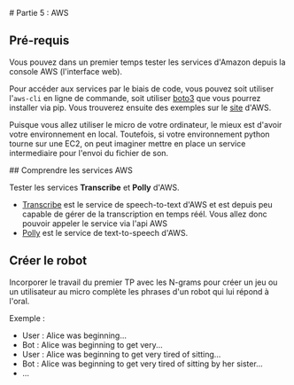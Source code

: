# Partie 5 : AWS

## Pré-requis

Vous pouvez dans un premier temps tester les services d'Amazon depuis la console AWS (l'interface web).

Pour accéder aux services par le biais de code, vous pouvez soit utiliser l'`aws-cli` en ligne de commande, soit utiliser [boto3](https://docs.aws.amazon.com/transcribe/latest/dg/getting-started-python.html) que vous pourrez installer via pip. Vous trouverez ensuite des exemples sur le [site](https://docs.aws.amazon.com/transcribe/latest/dg/getting-started.html) d'AWS.

Puisque vous allez utiliser le micro de votre ordinateur, le mieux est d'avoir votre environnement en local. Toutefois, si votre environnement python tourne sur une EC2, on peut imaginer mettre en place un service intermediaire pour l'envoi du fichier de son.

## Comprendre les services AWS

Tester les services **Transcribe** et **Polly** d'AWS.

  - [Transcribe](https://aws.amazon.com/blogs/machine-learning/amazon-transcribe-now-supports-real-time-transcriptions/) est le service de speech-to-text d'AWS et est depuis peu capable de gérer de la transcription en temps réél. Vous allez donc pouvoir appeler le service via l'api AWS
  - [Polly](https://eu-west-1.console.aws.amazon.com/polly/home/SynthesizeSpeech) est le service de text-to-speech d'AWS.

## Créer le robot

Incorporer le travail du premier TP avec les N-grams pour créer un jeu ou un utilisateur au micro complète les phrases d'un robot qui lui répond à l'oral.

Exemple : 

  - User :  Alice was beginning...
  - Bot :   Alice was beginning to get very...
  - User : Alice was beginning to get very tired of sitting...
  - Bot : Alice was beginning to get very tired of sitting by her sister...
  - ...

